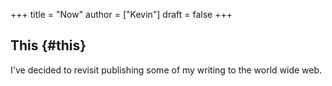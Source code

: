 +++
title = "Now"
author = ["Kevin"]
draft = false
+++

## This {#this}

I've decided to revisit publishing some of my writing to the world wide web.